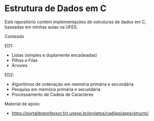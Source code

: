# Estrutura de Dados em C

Este repositório contém implementações de estruturas de dados em C, baseadas em minhas aulas na UFES.

Conteúdo

ED1:
* Listas (simples e duplamente encadeadas)
* Pilhas e Filas
* Árvores

ED2:
* Algoritimos de ordenação em memória primária e secundária
* Pesquisa em memória primária e secundária
* Processamento de Cadeia de Caracteres

Material de apoio:
* https://portaldoprofessor.fct.unesp.br/projetos/cadilag/apps/structs/ 
